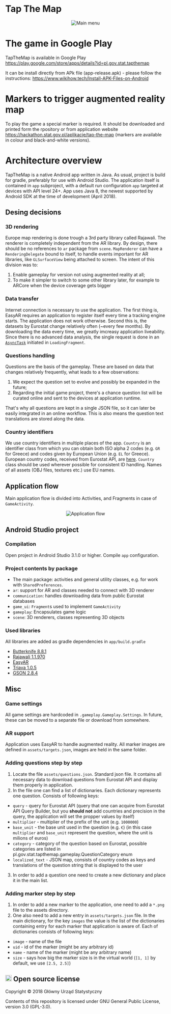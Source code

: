 # Tap The Map

<p align="center">
  <img src="readme/main_menu.png" align="center" alt="Main menu" />
</p>

# The game in Google Play
TapTheMap is available in Google Play https://play.google.com/store/apps/details?id=pl.gov.stat.tapthemap

It can be install directly from APk file (app-release.apk) - please follow the instructions: https://www.wikihow.tech/Install-APK-Files-on-Android

# Markers to trigger augmented reality map
To play the game a special marker is required. It should be downloaded and printed form the rpository or from application website https://hackathon.stat.gov.pl/aplikacje/tap-the-map (markers are available in colour and black-and-white versions). 

# Architecture overview 
TapTheMap is a native Android app written in Java. As usual, project is build for gradle, preferably for use with Android Studio. The application itself is contained in `app` subproject, with a default run configuration `app` targeted at devices with API level 24+. App uses Java 8, the newest supported by Android SDK at the time of development (April 2018).

## Desing decisions

### 3D rendering
Europe map rendering is done trough a 3rd party library called Rajawali. The renderer is completely independent from the AR library. By design, there should be no references to `ar` package from `scene`. `MapRenderer` can have a `RenderingDelegate` bound to itself, to handle events important for AR libraries, like `GLSurfaceView` being attached to screen. The intent of this division was to:

1. Enable gameplay for version not using augmented reality at all;
1. To make it simpler to switch to some other library later, for example to ARCore when the device coverage gets bigger

### Data transfer
Internet connection is necessary to use the application. The first thing is, EasyAR requires an application to register itself every time a tracking engine starts. The application does not work otherwise. Second this is, the datasets by Eurostat change relatively often (~every few months). By downloading the data every time, we greatly imcreasy application liveability. Since there is no advanced data analysis, the single request is done in an [`AsyncTask`](https://developer.android.com/reference/android/os/AsyncTask) initiated in `LoadingFragment`.

### Questions handling
Questions are the basis of the gameplay. These are based on data that changes relatively frequently, what leads to a few observations:

1. We expect the question set to evolve and possibly be expanded in the future;
1. Regarding the initial game project, there's a chance question list will be curated online and sent to the devices at application runtime.

That's why all questions are kept in a single JSON file, so it can later be easily integrated in an online workflow. This is also means the question text translations are stored along the data.

### Country identifiers
We use country identifiers in multiple places of the app. `Country` is an identifier class from which you can obtain both ISO alpha 2 codes (e.g. `GR` for Greece) and codes given by European Union (e.g. `EL` for Greece). European country codes, received from Eurostat API, are [here](http://ec.europa.eu/eurostat/statistics-explained/index.php/Glossary:Country_codes). `Country` class should be used wherever possible for consistent ID handling. Names of all assets (OBJ files, textures etc.) use EU names.

## Application flow
Main application flow is divided into Activities, and Fragments in case of `GameActivity`.

<p align="center">
  <img src="readme/flow.png" align="center" alt="Application flow" />
</p>

## Android Studio project

### Compilation
Open project in Android Studio 3.1.0 or higher. Compile `app` configuration.

### Project contents by package
* The main package: activities and general utility classes, e.g. for work with `SharedPreferences`.
* `ar`: support for AR and classes needed to connect with 3D renderer
* `communication`: handles downloading data from public Eurostat databases
* `game_ui`: `Fragment`s used to implement `GameActivity`
* `gameplay`: Encapsulates game logic
* `scene`: 3D renderers, classes representing 3D objects

### Used libraries
All libraries are added as gradle dependencies in `app/build.gradle`

* [Butterknife 8.8.1](http://jakewharton.github.io/butterknife/)
* [Rajawali 1.1.970](https://github.com/Rajawali/Rajawali)
* [EasyAR](https://easyar.com/)
* [Triava 1.0.5](https://github.com/trivago/triava)
* [GSON 2.8.4](https://github.com/google/gson)

## Misc

### Game settings
All game settings are hardcoded in `.gameplay.Gameplay.Settings`. In future, these can be moved to a separate file or download from somewhere.

### AR support
Application uses EasyAR to handle augmented reality. All marker images are defined in `assets/targets.json`, images are held in the same folder.

### Adding questions step by step
1. Locate the file `assets/questions.json`. Standard json file. It contains all necessary data to download questions from Eurostat API and display them properly in application.
2. In the file one can find a list of dictionaries. Each dictionary represents one question. Consists of following keys:
 - `query` - query for Eurostat API (query that one can acquire from Eurostat API Query Builder, but you **should not** add countries and precision in the query, the application will set the propper values by itself)
 - `multiplier` - multiplier of the prefix of the unit (e.g. `1000000`)
 - `base_unit` - the base unit used in the question (e.g. `€`) (in this case `multiplier` and `base_unit` represent the question, where the unit is milions of euros)
 - `category` - category of the question based on Eurostat, possible categories are listed in pl.gov.stat.tapthemap.gameplay.QuestionCategory enum
 - `localized_text` - JSON map, consists of country codes as keys and translations of the question string that is displayed to the user
3. In order to add a question one need to create a new dictionary and place it in the main list.

### Adding marker step by step

1. In order to add a new marker to the application, one need to add a `*.png` file to the assets directory.
2. One also need to add a new entry in `assets/targets.json` file. In the main dictionary, for the key `images` the value is the list of the dictionaries containing entry for each marker that application is aware of. Each of dictionaries consists of following keys:
 - `image` - name of the file
 - `uid` - id of the marker (might be any arbitrary id)
 - `name` - name of the marker (might be any arbitrary name)
 - `size` - says how big the marker size is in the virtual world (`[1, 1]` by default, we use `[2.5, 2.5]`)
 
 
## <img src="https://opensource.org/files/osi_symbol.png" height="20" alt="Open Source" /> Open source license

Copyright &copy; 2018 Główny Urząd Statystyczny

Contents of this repository is licensed under GNU General Public License, version 3.0 (GPL-3.0).
